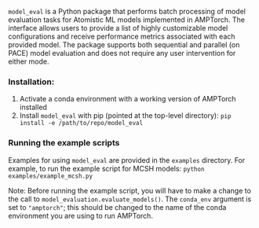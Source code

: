 `model_eval` is a Python package that performs batch processing of model evaluation tasks for Atomistic ML models implemented in AMPTorch. The interface allows users to provide a list of highly customizable model configurations and receive performance metrics associated with each provided model. The package supports both sequential and parallel (on PACE) model evaluation and does not require any user intervention for either mode.

### Installation:
1. Activate a conda environment with a working version of AMPTorch installed
2. Install `model_eval` with pip (pointed at the top-level directory):
`pip install -e /path/to/repo/model_eval`

### Running the example scripts
Examples for using `model_eval` are provided in the `examples` directory. For example, to run the example script for MCSH models:
`python examples/example_mcsh.py`

Note: Before running the example script, you will have to make a change to the call to `model_evaluation.evaluate_models()`. The `conda_env` argument is set to `"amptorch"`; this should be changed to the name of the conda environment you are using to run AMPTorch.


